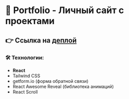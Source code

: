 # 💼 Portfolio - Личный сайт с проектами

## 👉 Ссылка на [деплой](https://vercel.com/ilia-io/portfolio)

### 🛠️ Технологии:

- **React**
- Tailwind CSS
- getform.io (форма обратной связи)
- React Awesome Reveal (библиотека анимаций)
- React Scroll
